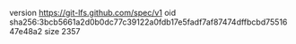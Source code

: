 version https://git-lfs.github.com/spec/v1
oid sha256:3bcb5661a2d0b0dc77c39122a0fdb17e5fadf7af87474dffbcbd7551647e48a2
size 2357
